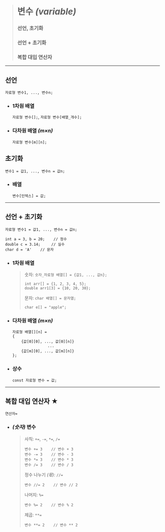 ># 변수 *(variable)*
>### 선언, 초기화
>### 선언 + 초기화
>### 복합 대입 연산자
---

## 선언
`자료형 변수1, ..., 변수n;`

+ ### 1차원 배열
  `자료형 변수[];`, `자료형 변수[배열_개수];`

+ ### 다차원 배열 *(m×n)*
  `자료형 변수[m][n];`

## 초기화
`변수1 = 값1, ..., 변수n = 값n;`

+ ### 배열
  `변수[인덱스] = 값;`

---

## 선언 + 초기화
`자료형 변수1 = 값1, ..., 변수n = 값n;`
```
int a = 3, b = 20;    // 정수
double c = 3.14;     // 실수
char d = 'A'    // 문자
```

+ ### 1차원 배열
  >숫자: `숫자_자료형 배열[] = {값1, ..., 값n};`
  >```
  >int arr[] = {1, 2, 3, 4, 5};
  >double arr1[3] = {10, 20, 30};
  >```
  >
  >문자: `char 배열[] = 문자열;`
  >```
  >char e[] = "apple";
  >```

+ ### 다차원 배열 *(m×n)*
    ```
    자료형 배열[][n] =
    {
        {값[0][0], ..., 값[0][n]}
                    ...
        {값[m][0], ..., 값[m][n]}
    };
    ```

+ ### 상수
  `const 자료형 변수 = 값;`

---

## 복합 대입 연산자 ★
`연산자=`

+ ### *(숫자)* 변수
  
  >사칙: `+=`, `-=`, `*=`, `/=`
  >```
  >변수 += 3    // 변수 + 3
  >변수 -= 3    // 변수 - 3
  >변수 *= 3    // 변수 * 3
  >변수 /= 3    // 변수 / 3
  >```
  >
  >정수 나누기 *(몫)*: `//=`
  >```
  >변수 //= 2    // 변수 // 2
  >```
  >
  >나머지: `%=`
  >```angular2html
  >변수 %= 2    // 변수 % 2
  >```
  >
  >제곱: `**=`
  >```
  >변수 **= 2    // 변수 ** 2
  >``` 
